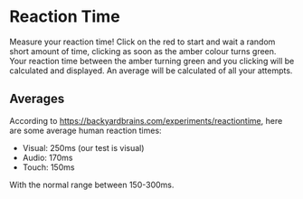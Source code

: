 # Reaction Time

Measure your reaction time! Click on the red to start and wait a random short amount of time, clicking as soon as the amber colour turns green. Your reaction time between the amber turning green and you clicking will be calculated and displayed. An average will be calculated of all your attempts.

## Averages

According to https://backyardbrains.com/experiments/reactiontime, here are some average human reaction times:
- Visual: 250ms (our test is visual)
- Audio: 170ms
- Touch: 150ms

With the normal range between 150-300ms.
